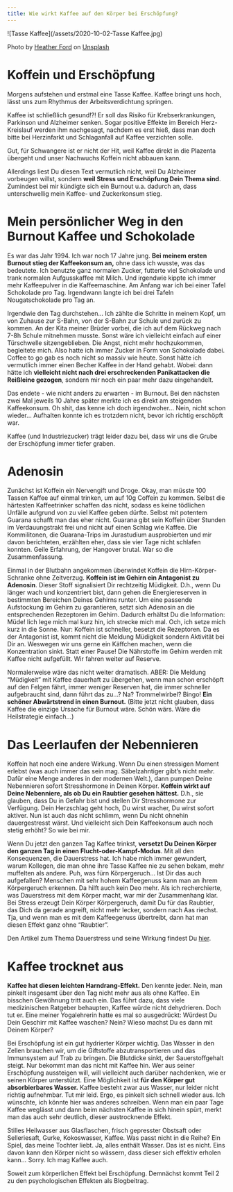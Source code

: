 ```yaml
---
title: Wie wirkt Kaffee auf den Körper bei Erschöpfung?
---
```


![Tasse Kaffee](/assets/2020-10-02-Tasse Kaffee.jpg)

<span>Photo by <a href="https://unsplash.com/@the_modern_life_mrs?utm_source=unsplash&amp;utm_medium=referral&amp;utm_content=creditCopyText">Heather Ford</a> on <a href="https://unsplash.com/s/photos/coffee?utm_source=unsplash&amp;utm_medium=referral&amp;utm_content=creditCopyText">Unsplash</a></span>
# Koffein und Erschöpfung

Morgens aufstehen und erstmal eine Tasse Kaffee. Kaffee bringt uns hoch, lässt uns zum Rhythmus der Arbeitsverdichtung springen. 

Kaffee ist schließlich gesund!?! Er soll das Risiko für Krebserkrankungen, Parkinson und Alzheimer senken. Sogar positive Effekte im Bereich Herz-Kreislauf werden ihm nachgesagt, nachdem es erst hieß, dass man doch bitte bei Herzinfarkt und Schlaganfall auf Kaffee verzichten solle. 

Gut, für Schwangere ist er nicht der Hit, weil Kaffee direkt in die Plazenta übergeht und unser Nachwuchs Koffein nicht abbauen kann. 

Allerdings liest Du diesen Text vermutlich nicht, weil Du Alzheimer vorbeugen willst, sondern **weil Stress und Erschöpfung Dein Thema sind**. Zumindest bei mir kündigte sich ein Burnout u.a. dadurch an, dass unterschwellig mein Kaffee- und Zuckerkonsum stieg. 

# Mein persönlicher Weg in den Burnout Kaffee und Schokolade 
Es war das Jahr 1994. Ich war noch 17 Jahre jung. **Bei meinem ersten Burnout stieg der Kaffeekonsum an,** ohne dass ich wusste, was das bedeutete. Ich benutzte ganz normalen Zucker, futterte viel Schokolade und trank normalen Aufgusskaffee mit Milch. Und irgendwie kippte ich immer mehr Kaffeepulver in die Kaffeemaschine. Am Anfang war ich bei einer Tafel Schokolade pro Tag. Irgendwann langte ich bei drei Tafeln Nougatschokolade pro Tag an. 

Irgendwie den Tag durchstehen... Ich zählte die Schritte in meinem Kopf, um von Zuhause zur S-Bahn, von der S-Bahn zur Schule und zurück zu kommen. An der Kita meiner Brüder vorbei, die ich auf dem Rückweg nach 7-8h Schule mitnehmen musste. Sonst wäre ich vielleicht einfach auf einer Türschwelle sitzengeblieben. Die Angst, nicht mehr hochzukommen, begleitete mich. Also hatte ich immer Zucker in Form von Schokolade dabei. Coffee to go gab es noch nicht so massiv wie heute. Sonst hätte ich vermutlich immer einen Becher Kaffee in der Hand gehabt. Wobei: dann hätte ich **vielleicht nicht nach drei erschreckenden Panikattacken die Reißleine gezogen**, sondern mir noch ein paar mehr dazu eingehandelt. 

Das endete - wie nicht anders zu erwarten - im Burnout. Bei den nächsten zwei Mal jeweils 10 Jahre später merkte ich es direkt am steigenden Kaffeekonsum. Oh shit, das kenne ich doch irgendwoher… Nein, nicht schon wieder… Aufhalten konnte ich es trotzdem nicht, bevor ich richtig erschöpft war. 

Kaffee (und Industriezucker) trägt leider dazu bei, dass wir uns die Grube der Erschöpfung immer tiefer graben. 

# Adenosin
Zunächst ist Koffein ein Nervengift und Droge. Okay, man müsste 100 Tassen Kaffee auf einmal trinken, um auf 10g Coffein zu kommen. Selbst die härtesten Kaffeetrinker schaffen das nicht, sodass es keine tödlichen Unfälle aufgrund von zu viel Kaffee geben dürfte. Selbst mit potentem Guarana schafft man das eher nicht. Guarana gibt sein Koffein über Stunden im Verdauungstrakt frei und nicht auf einen Schlag wie Kaffee. Die Kommilitonen, die Guarana-Trips im Jurastudium ausprobierten und mir davon berichteten, erzählten eher, dass sie vier Tage nicht schlafen konnten. Geile Erfahrung, der Hangover brutal. War so die Zusammenfassung. 

Einmal in der Blutbahn angekommen überwindet Koffein die Hirn-Körper-Schranke ohne Zeitverzug. **Koffein ist im Gehirn ein Antagonist zu Adenosin**. Dieser Stoff signalisiert Dir rechtzeitig Müdigkeit. D.h., wenn Du länger wach und konzentriert bist, dann gehen die Energiereserven in bestimmten Bereichen Deines Gehirns runter. Um eine passende Aufstockung im Gehirn zu garantieren, setzt sich Adenosin an die entsprechenden Rezeptoren im Gehirn. Dadurch erhältst Du die Information: Müde! Iich lege mich mal kurz hin, ich strecke mich mal. Och, ich setze mich kurz in die Sonne. Nur: Koffein ist schneller, besetzt die Rezeptoren. Da es der Antagonist ist, kommt nicht die Meldung Müdigkeit sondern Aktivität bei Dir an. Weswegen wir uns gerne ein Käffchen machen, wenn die Konzentration sinkt. Statt einer Pause! Die Nährstoffe im Gehirn werden mit Kaffee nicht aufgefüllt. Wir fahren weiter auf Reserve.

Normalerweise wäre das nicht weiter dramatisch. ABER: Die Meldung “Müdigkeit” mit Kaffee dauerhaft zu übergehen, wenn man schon erschöpft auf den Felgen fährt, immer weniger Reserven hat, die immer schneller aufgebraucht sind, dann führt das zu…? Na? Trommelwirbel? Bingo! **Ein schöner Abwärtstrend in einen Burnout.** (Bitte jetzt nicht glauben, dass Kaffee die einzige Ursache für Burnout wäre. Schön wärs. Wäre die Heilstrategie einfach...)

# Das Leerlaufen der Nebennieren
Koffein hat noch eine andere Wirkung. Wenn Du einen stressigen Moment erlebst (was auch immer das sein mag. Säbelzahntiger gibt’s nicht mehr. Dafür eine Menge anderes in der modernen Welt.), dann pumpen Deine Nebennieren sofort Stresshormone in Deinen Körper. **Koffein wirkt auf Deine Nebenniere, als ob Du ein Raubtier gesehen hättest.** D.h., sie glauben, dass Du in Gefahr bist und stellen Dir Stresshormone zur Verfügung. Dein Herzschlag geht hoch, Du wirst wacher, Du wirst sofort aktiver. Nun ist auch das nicht schlimm, wenn Du nicht ohnehin dauergestresst wärst. Und vielleicht sich Dein Kaffeekonsum auch noch stetig erhöht? So wie bei mir. 

Wenn Du jetzt den ganzen Tag Kaffee trinkst, **versetzt Du Deinen Körper den ganzen Tag in einen Flucht-oder-Kampf-Modus**. Mit all den Konsequenzen, die Dauerstress hat. Ich habe mich immer gewundert, warum Kollegen, die man ohne ihre Tasse Kaffee nie zu sehen bekam, mehr muffelten als andere. Puh, was fürn Körpergeruch… Ist Dir das auch  aufgefallen? Menschen mit sehr hohem Kaffeegenuss kann man an ihrem Körpergeruch erkennen. Da hilft auch kein Deo mehr. Als ich recherchierte, was Dauerstress mit dem Körper macht, war mir der Zusammenhang klar. Bei Stress erzeugt Dein Körper Körpergeruch, damit Du für das Raubtier, das Dich da gerade angreift, nicht mehr lecker, sondern nach Aas riechst. Tja, und wenn man es mit dem Kaffeegenuss übertreibt, dann hat man diesen Effekt ganz ohne “Raubtier”. 

Den Artikel zum Thema Dauerstress und seine Wirkung findest Du [hier](/2020/09/15/Was-genau-macht-Dauer-Stress-mit-dem-Koerper.html).

# Kaffee trocknet aus 
**Kaffee hat diesen leichten Harndrang-Effekt.** Den kennte jeder. Nein, man pinkelt insgesamt über den Tag nicht mehr aus als ohne Kaffee. Ein bisschen Gewöhnung tritt auch ein. Das führt dazu, dass viele medizinischen Ratgeber behaupten, Kaffee würde nicht dehydrieren. Doch tut er. Eine meiner Yogalehrerin hatte es mal so ausgedrückt: Würdest Du Dein Geschirr mit Kaffee waschen? Nein? Wieso machst Du es dann mit Deinem Körper?

Bei Erschöpfung ist ein gut hydrierter Körper wichtig. Das Wasser in den Zellen brauchen wir, um die Giftstoffe abzutransportieren und das Immunsystem auf Trab zu bringen. Die Blutdicke sinkt, der Sauerstoffgehalt steigt. Nur bekommt man das nicht mit Kaffee hin. Wer aus seiner Erschöpfung aussteigen will, will vielleicht auch darüber nachdenken, wie er seinen Körper unterstützt. Eine Möglichkeit ist **für den Körper gut absorbierbares Wasser.** Kaffee besteht zwar aus Wasser, nur leider nicht richtig aufnehmbar. Tut mir leid. Ergo, es pinkelt sich schnell wieder aus. Ich wünschte, ich könnte hier was anderes schreiben. Wenn man ein paar Tage Kaffee weglässt und dann beim nächsten Kaffee in sich hinein spürt, merkt man das auch sehr deutlich, dieser austrocknende Effekt. 

Stilles Heilwasser aus Glasflaschen, frisch gepresster Obstsaft oder Selleriesaft, Gurke, Kokoswasser, Kaffee. Was passt nicht in die Reihe? Ein Spiel, das meine Tochter liebt. Ja, alles enthält Wasser. Das ist es nicht. Eins davon kann den Körper nicht so wässern, dass dieser sich effektiv erholen kann… Sorry. Ich mag Kaffee auch.  

Soweit zum körperlichen Effekt bei Erschöpfung. Demnächst kommt Teil 2 zu den psychologischen Effekten als Blogbeitrag. 
